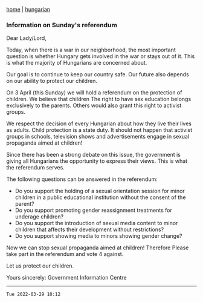 [home](../README.md)
 | 
[hungarian](../hu/2022-03-29.md)

### Information on Sunday's referendum

Dear Lady/Lord,

Today, when there is a war in our neighborhood, the most important question is whether Hungary gets involved in the war or stays out of it. This is what the majority of Hungarians are concerned about.

Our goal is to continue to keep our country safe. Our future also depends on our ability to protect our children.

On 3 April (this Sunday) we will hold a referendum on the protection of children. We believe that children  The right to have sex education belongs exclusively to the parents. Others would also grant this right to activist groups.

We respect the decision of every Hungarian about how they live their lives as adults. Child protection is a state duty. It should not happen that activist groups in schools, television shows and advertisements engage in sexual propaganda aimed at children!

Since there has been a strong debate on this issue, the government is giving all Hungarians the opportunity to express their views. This is what the referendum serves.

The following questions can be answered in the referendum:

* Do you support the holding of a sexual orientation session for minor children in a public educational institution without the consent of the parent?
* Do you support promoting gender reassignment treatments for underage children?
* Do you support the introduction of sexual media content to minor children that affects their development without restrictions?
* Do you support showing media to minors showing gender change?

Now we can stop sexual propaganda aimed at children! Therefore Please take part in the referendum and vote 4 against.

Let us protect our children.


Yours sincerely:
Government Information Centre

---
`Tue 2022-03-29 10:12`